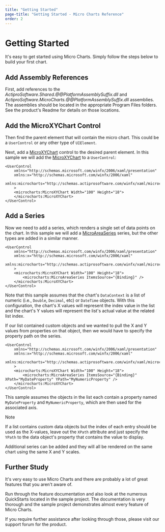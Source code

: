 ```yaml
---
title: "Getting Started"
page-title: "Getting Started - Micro Charts Reference"
order: 2
---
```

# Getting Started

It's easy to get started using Micro Charts.  Simply follow the steps below to build your first chart.

## Add Assembly References

First, add references to the *ActiproSoftware.Shared.@@PlatformAssemblySuffix.dll* and *ActiproSoftware.MicroCharts.@@PlatformAssemblySuffix.dll* assemblies.  The assemblies should be located in the appropriate Program Files folders.  See the product's Readme for details on those locations.

## Add the MicroXYChart Control

Then find the parent element that will contain the micro chart.  This could be a `UserControl` or any other type of `UIElement`.

Next, add a [MicroXYChart](xref:@ActiproUIRoot.Controls.MicroCharts.MicroXYChart) control to the desired parent element.  In this sample we will add the [MicroXYChart](xref:@ActiproUIRoot.Controls.MicroCharts.MicroXYChart) to a `UserControl`:

```xaml
<UserControl
	xmlns="http://schemas.microsoft.com/winfx/2006/xaml/presentation"
	xmlns:x="http://schemas.microsoft.com/winfx/2006/xaml"
	xmlns:microcharts="http://schemas.actiprosoftware.com/winfx/xaml/microcharts"
	>
	<microcharts:MicroXYChart Width="100" Height="18">
	</microcharts:MicroXYChart>
</UserControl>
```

## Add a Series

Now we need to add a series, which renders a single set of data points on the chart.  In this sample we will add a [MicroAreaSeries](xref:@ActiproUIRoot.Controls.MicroCharts.MicroAreaSeries) series, but the other types are added in a similar manner.

```xaml
<UserControl
	xmlns="http://schemas.microsoft.com/winfx/2006/xaml/presentation"
	xmlns:x="http://schemas.microsoft.com/winfx/2006/xaml"
	xmlns:microcharts="http://schemas.actiprosoftware.com/winfx/xaml/microcharts"
	>
	<microcharts:MicroXYChart Width="100" Height="18">
		<microcharts:MicroAreaSeries ItemsSource="{Binding}" />
	</microcharts:MicroXYChart>
</UserControl>
```

Note that this sample assumes that the chart's `DataContext` is a list of numeric (i.e., `Double`, `Decimal`, etc) or `DateTime` objects.  With this configuration, the chart's X values will represent the index value in the list and the chart's Y values will represent the list's actual value at the related list index.

If our list contained custom objects and we wanted to pull the X and Y values from properties on that object, then we would have to specify the property path on the series.

```xaml
<UserControl
	xmlns="http://schemas.microsoft.com/winfx/2006/xaml/presentation"
	xmlns:x="http://schemas.microsoft.com/winfx/2006/xaml"
	xmlns:microcharts="http://schemas.actiprosoftware.com/winfx/xaml/microcharts"
	>
	<microcharts:MicroXYChart Width="100" Height="18">
		<microcharts:MicroAreaSeries ItemsSource="{Binding}" XPath="MyDateProperty" YPath="MyNumericProperty" />
	</microcharts:MicroXYChart>
</UserControl>
```

This sample assumes the objects in the list each contain a property named `MyDateProperty` and `MyNumericProperty`, which are then used for the associated axis.

> [!NOTE]
> If a list contains custom data objects but the index of each entry should be used as the X-values, leave out the `XPath` attribute and just specify the `YPath` to the data object's property that contains the value to display.

Additional series can be added and they will all be rendered on the same chart using the same X and Y scales.

## Further Study

It's very easy to use Micro Charts and there are probably a lot of great features that you aren't aware of.

Run through the feature documentation and also look at the numerous QuickStarts located in the sample project.  The documentation is very thorough and the sample project demonstrates almost every feature of Micro Charts.

If you require further assistance after looking through those, please visit our support forum for the product.
